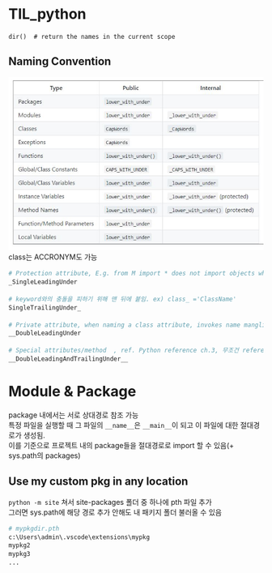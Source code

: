 # TIL_python

```
dir()  # return the names in the current scope
```
## Naming Convention
![](https://github.com/tkxkd0159/TIL_python/blob/main/img/name.JPG) <br>
class는 ACCRONYM도 가능
```python
# Protection attribute, E.g. from M import * does not import objects whose name starts with an underscore.
_SingleLeadingUnder

# keyword와의 충돌을 피하기 위해 맨 뒤에 붙임. ex) class_ ='ClassName'
SingleTrailingUnder_

# Private attribute, when naming a class attribute, invokes name mangling. (inside class FooBar, __boo becomes _FooBar__boo)
__DoubleLeadingUnder

# Special attributes/method  , ref. Python reference ch.3, 무조건 reference에 있는 것만 사용.
__DoubleLeadingAndTrailingUnder__
```
# Module & Package
package 내에서는 서로 상대경로 참조 가능 <br>
특정 파일을 실행할 때 그 파일의 `__name__`은 `__main__`이 되고 이 파일에 대한 절대경로가 생성됨. <br>
이를 기준으로 프로젝트 내의 package들을 절대경로로 import 할 수 있음(+ sys.path의 packages)
## Use my custom pkg in any location
`python -m site` 쳐서 site-packages 폴더 중 하나에 pth 파일 추가 <br>
그러면 sys.path에 해당 경로 추가 안해도 내 패키지 폴더 불러올 수 있음

```bash
# mypkgdir.pth
c:\Users\admin\.vscode\extensions\mypkg
mypkg2
mypkg3
...
```
